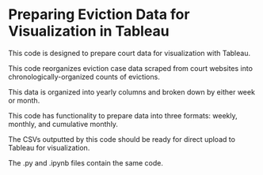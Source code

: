 # Preparing Eviction Data for Visualization in Tableau
This code is designed to prepare court data for visualization with Tableau.

This code reorganizes eviction case data scraped from court websites into chronologically-organized counts of evictions. 

This data is organized into yearly columns and broken down by either week or month.

This code has functionality to prepare data into three formats: weekly, monthly, and cumulative monthly.

The CSVs outputted by this code should be ready for direct upload to Tableau for visualization.

The .py and .ipynb files contain the same code.
